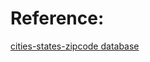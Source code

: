 # Reference: 
<a href = "https://www.farinspace.com/us-cities-and-state-sql-dump/">cities-states-zipcode database </a>
